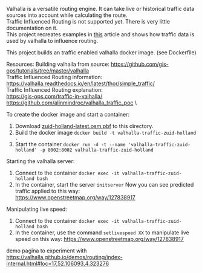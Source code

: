 Valhalla is a versatile routing engine. It can take live or historical traffic data sources into account while calculating the route. \
Traffic Influenced Routing is not supported yet. There is very little documentation on it. \
This project recreates examples in [this](https://valhalla.readthedocs.io/en/latest/thor/simple_traffic/) article and shows how traffic data is used by valhalla to influence routing.

This project builds an traffic enabled valhalla docker image. (see Dockerfile)

Resources:
Building valhalla from source: https://github.com/gis-ops/tutorials/tree/master/valhalla \
Traffic Influenced Routing information: https://valhalla.readthedocs.io/en/latest/thor/simple_traffic/ \
Traffic Influenced Routing explanation: \
https://gis-ops.com/traffic-in-valhalla/ \
https://github.com/alinmindroc/valhalla_traffic_poc \

To create the docker image and start a container:

1. Download [zuid-holland-latest.osm.pbf](https://download.geofabrik.de/europe/netherlands/zuid-holland-latest.osm.pbf) to this directory.
2. Build the docker image `docker build -t valhalla-traffic-zuid-holland .`
3. Start the container `docker run -d -t --name 'valhalla-traffic-zuid-holland' -p 8002:8002 valhalla-traffic-zuid-holland`

Starting the valhalla server:

1. Connect to the container `docker exec -it valhalla-traffic-zuid-holland bash`
2. In the container, start the server `initserver`
   Now you can see predicted traffic applied to this way: https://www.openstreetmap.org/way/127838917

Manipulating live speed:

1. Connect to the container `docker exec -it valhalla-traffic-zuid-holland bash`
2. In the container, use the command `setlivespeed XX` to manipulate live speed on this way: https://www.openstreetmap.org/way/127838917

demo pagina to experiment with \
https://valhalla.github.io/demos/routing/index-internal.html#loc=17,52.106093,4.323276
